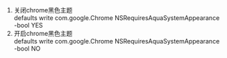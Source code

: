 1. 关闭chrome黑色主题  
defaults write com.google.Chrome NSRequiresAquaSystemAppearance -bool YES  
2. 开启chrome黑色主题  
defaults write com.google.Chrome NSRequiresAquaSystemAppearance -bool NO